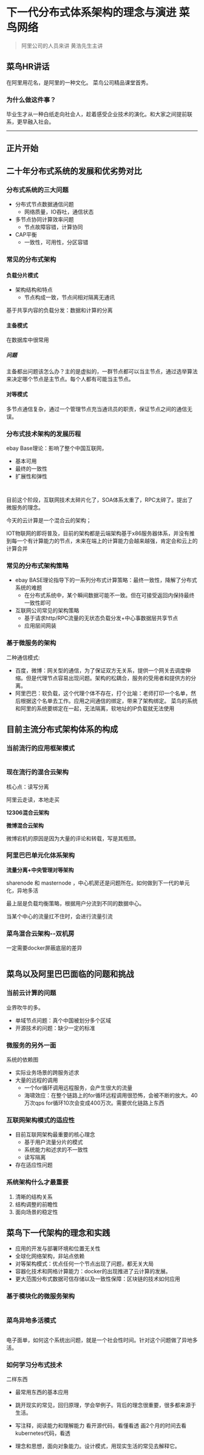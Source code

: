 # 下一代分布式体系架构的理念与演进  菜鸟网络

> 阿里公司的人员来讲
> 黄浩先生主讲

##   菜鸟HR讲话

在阿里用花名，是阿里的一种文化。 菜鸟公司精品课堂首秀。

### 为什么做这件事？

毕业生才从一种白纸走向社会人，趁着感受企业技术的演化。和大家之间提前联系，更早融入社会。


---- 

##  正片开始

## 二十年分布式系统的发展和优劣势对比

### 分布式系统的三大问题

- 分布式节点数据通信问题
    - 网络质量，IO吞吐，通信状态
- 多节点协同计算效率问题
    - 节点故障容错，计算协同
- CAP平衡
    - 一致性，可用性，分区容错



### 常见的分布式架构

#### 负载分片模式

- 架构结构和特点
    - 节点构成一致，节点间相对隔离无通讯


基于共享内容的负载分发：数据和计算的分离

#### 主备模式

在数据库中很常用

##### 问题

主备都出问题该怎么办？主的是虚拟的，一群节点都可以当主节点，通过选举算法来决定哪个节点是主节点。每个人都有可能当主节点。

#### 对等模式

多节点通信复杂，通过一个管理节点充当通讯员的职责，保证节点之间的通信无误。

### 分布式技术架构的发展历程

ebay Base理论：影响了整个中国互联网，

- 基本可用
- 最终的一致性
- 扩展性和弹性

![]()

![]()

目前这个阶段，互联网技术太碎片化了，SOA体系太重了，RPC太碎了。提出了微服务的理念。

今天的云计算是一个混合云的架构；

IOT物联网的即将普及，目前的架构都是云端架构基于x86服务器体系，并没有推到每一个有计算能力的节点，未来在端上的计算能力会越来越强，肯定会和云上的计算合并

### 常见的分布式架构策略

- ebay BASE理论指导下的一系列分布式计算策略：最终一致性，降解了分布式系统的难题
    - 在分布式系统中，某个瞬间数据可能不一致。但在可接受返回内保持最终一致性即可
- 互联网公司常见的架构策略
    - 基于请求http/RPC流量的无状态负载分发+中心事数据层共享节点
    - 应用层间网装

### 基于微服务的架构

二种通信模式:

- 百度，微博：网关型的通信，为了保证双方无关系，提供一个网关去调度伸缩。但是代理节点容易出现问题。架构的松耦合，服务的受用者和提供方的分离。
- 阿里巴巴：软负载，这个代理个体不存在，打个比喻：老师打印一个名单，然后根据这个名单去工作。应用之间通信的绑定，带来了架构绑定。 菜鸟的系统和阿里的系统要绑定在一起，无法隔离，软地址的IP负载就无法使用


## 目前主流分布式架构体系的构成

### 当前流行的应用框架模式

![]()

### 现在流行的混合云架构

核心点：读写分离

阿里云走读，本地走买

**12306混合云架构**
![]()

**微博混合云架构**
![]()


微博宕机的原因是因为大量的评论和转载，写是其瓶颈。


### 阿里巴巴单元化体系架构

**流量分离+中央管理对等架构**

sharenode 和 masternode ，中心机房还是问题所在。如何做到下一代的单元化，异地多活

最上层是负载均衡策略，根据用户分流到不同的数据中心。

当某个中心的流量扛不住时，会进行流量引流
![]()

### 菜鸟混合云架构--双机房

一定需要docker屏蔽底层的差异

![]()




## 菜鸟以及阿里巴巴面临的问题和挑战

### 当前云计算的问题

业界吹牛的多。

- 单域节点问题：真个中国被划分多个区域
- 开源技术的问题：缺少一定的标准

### 微服务的另外一面

系统的依赖图

- 实际业务场景的跨服务述求
- 大量的远程的调用
    - 一个for循环调用远程服务，会产生很大的流量
    - 海啸效应：在整个链路上的for循环远程调用很恐怖，会被不断的放大。40万次qps for循环10次会变成400万次。需要优化链路上东西

### 互联网架构模式的适应性

- 目前互联网架构最重要的核心理念
    - 基于用户流量分片的模式
    - 系统能力和述求的不一致性
    - 读写隔离
- 存在适应性问题    

### 系统架构什么才最重要

1. 清晰的结构关系
2. 结构调整的前瞻性
3. 面向场景的稳定性

## 菜鸟下一代架构的理念和实践

- 应用的开发与部署环境和位置无关性
- 全球化网络架构，非站点依赖
- 对等架构模式：优点任何一个节点出现了问题，都无关大局
- 容器化技术和网格计算能力：docker的出现推进了云计算的发展。
- 更大范围分布式数据可信存储以及一致性保障：区块链的技术如何应用

### 基于模块化的微服务架构

![]()

### 菜鸟异地多活模式

![]()

电子面单，如何这个系统出问题，就是一个社会性时间。针对这个问题做了异地多活。





### 如何学习分布式技术

二样东西

- 最常用东西的基本应用
- 跳开现实的常见，回归原理，学会举例子。背后的理念很重要，很多都来源于生活。


- 写注释，阅读能力和理解能力 看开源代码，看懂看透  画2个月的时间去看kubernetes代码，看透
- 理念和思想，面向对象能力。设计模式，用现实生活的常见去解释它。

